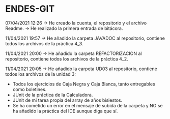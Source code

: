 # ENDES-GIT
07/04/2021 12:26 
-> He creado la cuenta, el repositorio y el archivo Readme. 
-> He realizado la primera entrada de bitácora.

11/04/2021 19:57
-> He añadido la carpeta JAVADOC al repositorio, contiene todos los archivos de la práctica 4_3.

11/04/2021 20:00
-> He añadido la carpeta REFACTORIZACION al repositorio, contiene todos los archivos de la práctica 4_2.

11/04/2021 20:05
-> He añadido la carpeta UD03 al repositorio, contiene todos los archivos de la unidad 3: 
* Todos los ejercicios de Caja Negra y Caja Blanca, tanto entregables como boletines.
* JUnit de la práctica de la Calculadora.
* JUnit de mi tarea propia del array de años bisiestos.
* Se ha cometido un error en el mensaje de subida de la carpeta y NO se ha añadido la práctica del IDE aunque diga que sí.

